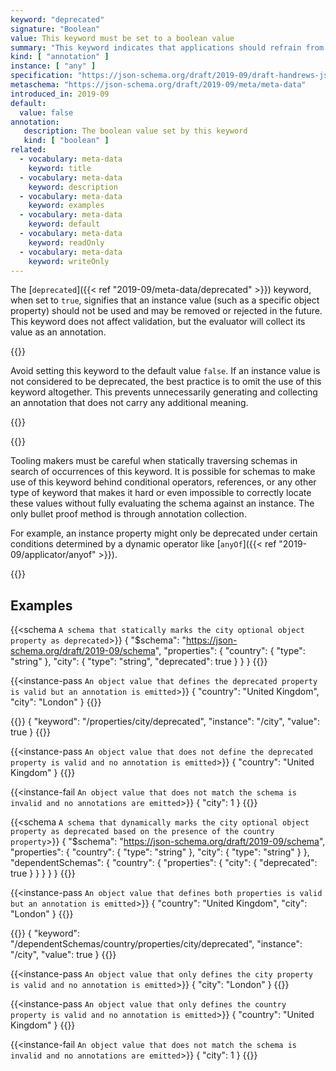 ```yaml
---
keyword: "deprecated"
signature: "Boolean"
value: This keyword must be set to a boolean value
summary: "This keyword indicates that applications should refrain from using the declared property."
kind: [ "annotation" ]
instance: [ "any" ]
specification: "https://json-schema.org/draft/2019-09/draft-handrews-json-schema-validation-02#rfc.section.9.3"
metaschema: "https://json-schema.org/draft/2019-09/meta/meta-data"
introduced_in: 2019-09
default:
  value: false
annotation:
   description: The boolean value set by this keyword
   kind: [ "boolean" ]
related:
  - vocabulary: meta-data
    keyword: title
  - vocabulary: meta-data
    keyword: description
  - vocabulary: meta-data
    keyword: examples
  - vocabulary: meta-data
    keyword: default
  - vocabulary: meta-data
    keyword: readOnly
  - vocabulary: meta-data
    keyword: writeOnly
---
```


The [`deprecated`]({{< ref "2019-09/meta-data/deprecated" >}}) keyword, when set to `true`, signifies that an instance value
(such as a specific object property) should not be used and may be removed or
rejected in the future. This keyword does not affect validation, but the
evaluator will collect its value as an annotation.

{{<best-practice>}}

Avoid setting this keyword to the default value `false`. If an instance value
is not considered to be deprecated, the best practice is to omit the use of
this keyword altogether. This prevents unnecessarily generating and collecting
an annotation that does not carry any additional meaning.

{{</best-practice>}}

{{<common-pitfall>}}

Tooling makers must be careful when statically traversing schemas in search of
occurrences of this keyword. It is possible for schemas to make use of this
keyword behind conditional operators, references, or any other type of keyword
that makes it hard or even impossible to correctly locate these values without
fully evaluating the schema against an instance. The only bullet proof method
is through annotation collection.

For example, an instance property might only be deprecated under certain
conditions determined by a dynamic operator like [`anyOf`]({{< ref
"2019-09/applicator/anyof" >}}).

{{</common-pitfall>}}

## Examples

{{<schema `A schema that statically marks the city optional object property as deprecated`>}}
{
  "$schema": "https://json-schema.org/draft/2019-09/schema",
  "properties": {
    "country": { "type": "string" },
    "city": { "type": "string", "deprecated": true }
  }
}
{{</schema>}}

{{<instance-pass `An object value that defines the deprecated property is valid but an annotation is emitted`>}}
{ "country": "United Kingdom", "city": "London" }
{{</instance-pass>}}

{{<instance-annotation>}}
{ "keyword": "/properties/city/deprecated", "instance": "/city", "value": true }
{{</instance-annotation>}}

{{<instance-pass `An object value that does not define the deprecated property is valid and no annotation is emitted`>}}
{ "country": "United Kingdom" }
{{</instance-pass>}}

{{<instance-fail `An object value that does not match the schema is invalid and no annotations are emitted`>}}
{ "city": 1 }
{{</instance-fail>}}

{{<schema `A schema that dynamically marks the city optional object property as deprecated based on the presence of the country property`>}}
{
  "$schema": "https://json-schema.org/draft/2019-09/schema",
  "properties": {
    "country": { "type": "string" },
    "city": { "type": "string" }
  },
  "dependentSchemas": {
    "country": {
      "properties": { "city": { "deprecated": true } }
    }
  }
}
{{</schema>}}

{{<instance-pass `An object value that defines both properties is valid but an annotation is emitted`>}}
{ "country": "United Kingdom", "city": "London" }
{{</instance-pass>}}

{{<instance-annotation>}}
{ "keyword": "/dependentSchemas/country/properties/city/deprecated", "instance": "/city", "value": true }
{{</instance-annotation>}}

{{<instance-pass `An object value that only defines the city property is valid and no annotation is emitted`>}}
{ "city": "London" }
{{</instance-pass>}}

{{<instance-pass `An object value that only defines the country property is valid and no annotation is emitted`>}}
{ "country": "United Kingdom" }
{{</instance-pass>}}

{{<instance-fail `An object value that does not match the schema is invalid and no annotations are emitted`>}}
{ "city": 1 }
{{</instance-fail>}}
